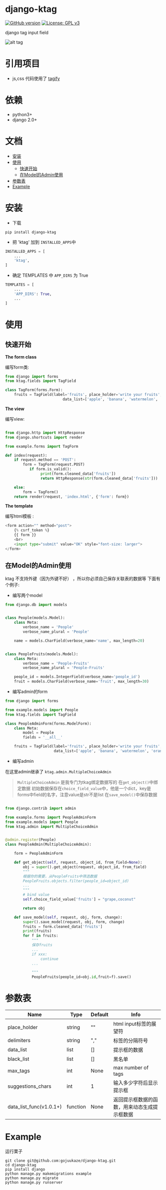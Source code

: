 # django-ktag
[![GitHub version](https://img.shields.io/badge/version-1.0.0-blue.svg)](https://pypi.org/project/django-ktag/)
[![License: GPL v3](https://img.shields.io/badge/License-GPL%20V3-blue.svg)](https://github.com/gojuukaze/django-ktag/blob/master/LICENSE)


django tag input field

![alt tag](https://github.com/gojuukaze/django-ktag/blob/master/demo.gif?raw=true)

# 引用项目
* js,css 代码使用了 [tagify](https://github.com/yairEO/tagify/blob/master/README.md)

# 依赖

* python3+
* django 2.0+

# 文档
+ [安装](#安装)
+ [使用](#使用)
  - [快速开始](#快速开始)
  - [在Model的Admin使用](#在Model的Admin使用)
+ [参数表](#参数表)
+ [Example](#example)



# 安装
* 下载
```shell
pip install django-ktag

```

* 把 'ktag' 加到 `INSTALLED_APPS`中

```python
INSTALLED_APPS = [
    ...
    'ktag',
]
```
* 确定 TEMPLATES 中 `APP_DIRS` 为 True

```python
TEMPLATES = [
    ...
    'APP_DIRS': True,
    ...
]
```

# 使用
## 快速开始
**The form class**

编写form类:

```python
from django import forms
from ktag.fields import TagField

class TagForm(forms.Form):
    fruits = TagField(label='fruits', place_holder='write your fruits', delimiters=' ',
                          data_list=['apple', 'banana', 'watermelon', 'orange'], initial='grape coconut')
```

**The view**

编写view:

```python

from django.http import HttpResponse
from django.shortcuts import render

from example.forms import TagForm

def index(request):
    if request.method == 'POST':
        form = TagForm(request.POST)
           if form.is_valid():
                print(form.cleaned_data['fruits'])
                return HttpResponse(str(form.cleaned_data['fruits']))

    else:
        form = TagForm()
    return render(request, 'index.html', {'form': form})
```

**The template**

编写html模板 :

```python
<form action="" method="post">
    {% csrf_token %}
    {{ form }}
    <br>
    <input type="submit" value="OK" style="font-size: larger">
</form>
```

## 在Model的Admin使用
ktag 不支持外键（因为外键不好）  ，所以你必须自己保存关联表的数据等
下面有个例子:

* 编写两个model
```python
from django.db import models


class People(models.Model):
    class Meta:
        verbose_name = 'People'
        verbose_name_plural = 'People'

    name = models.CharField(verbose_name='name', max_length=20)


class PeopleFruits(models.Model):
    class Meta:
        verbose_name = 'People-Fruits'
        verbose_name_plural = 'People-Fruits'

    people_id = models.IntegerField(verbose_name='people_id')
    fruit = models.CharField(verbose_name='fruit', max_length=30)

```
* 编写admin的form

```python
from django import forms

from example.models import People
from ktag.fields import TagField

class PeopleAdminForm(forms.ModelForm):
    class Meta:
        model = People
        fields = '__all__'

    fruits = TagField(label='fruits', place_holder='write your fruits', delimiters=',',
                      data_list=['apple', 'banana', 'watermelon', 'orange'])


```
* 编写admin

在这里admin继承了 `ktag.admin.MultipleChoiceAdmin`

> `MultipleChoiceAdmin` 是我专门为tkag绑定数据写的
> 在`get_object()`中绑定数据
> 初始数据保存在`choice_field_value`中，他是一个dict，key是forms中field的名字，注意value是str不是list
> 在`save_model()`中保存数据

```python

from django.contrib import admin

from example.forms import PeopleAdminForm
from example.models import People
from ktag.admin import MultipleChoiceAdmin


@admin.register(People)
class PeopleAdmin(MultipleChoiceAdmin):

    form = PeopleAdminForm

    def get_object(self, request, object_id, from_field=None):
        obj = super().get_object(request, object_id, from_field)
        """
        根据你的需要，从PeopleFruits中筛选数据
        PeopleFruits.objects.filter(people_id=object_id)
        ...
        """
        # bind value
        self.choice_field_value['fruits'] = "grape,coconut"

        return obj

    def save_model(self, request, obj, form, change):
        super().save_model(request, obj, form, change)
        fruits = form.cleaned_data['fruits']
        print(fruits)
        for f in fruits:
            """
            保存fruits
            ...
            if xxx:
                continue
            ...

            """
            PeopleFruits(people_id=obj.id,fruit=f).save()

```
# 参数表

Name                | Type       | Default     | Info
------------------- | ---------- | ----------- | --------------------------------------------------------------------------
place_holder        | string     | ""          | html input标签的展望符
delimiters          | string     | ","         | 标签的分隔符号
data_list           | list       | []          | 提示框的数据
black_list          | list       | []          | 黑名单
max_tags            | int        | None        | max number of tags
suggestions_chars   | int        | 1           | 输入多少字符后显示提示框
data_list_func(v1.0.1+)| function | None       | 返回提示框数据的函数，用来动态生成提示框数据


# Example
运行栗子
```shell
git clone git@github.com:gojuukaze/django-ktag.git  
cd django-ktag
pip install django
python manage.py makemigrations example 
python manage.py migrate   
python manage.py runserver 
```
